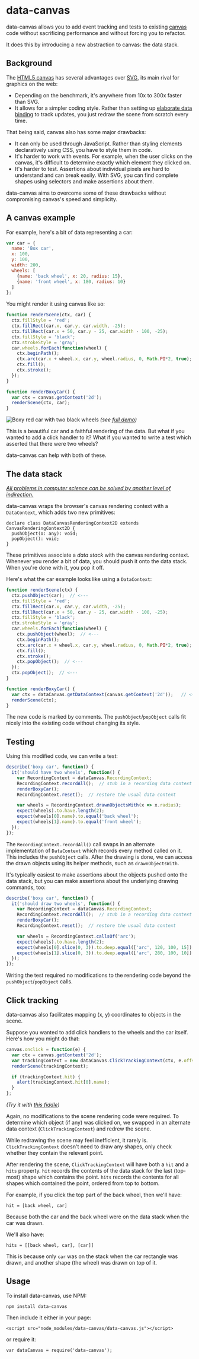 data-canvas
===========

data-canvas allows you to add event tracking and tests to existing [canvas][1]
code without sacrificing performance and without forcing you to refactor.

It does this by introducing a new abstraction to canvas: the data stack. 

Background
----------

The [HTML5 canvas][1] has several advantages over [SVG][], its main rival for
graphics on the web:

- Depending on the benchmark, it's anywhere from 10x to 300x faster than SVG.
- It allows for a simpler coding style. Rather than setting up [elaborate data
  binding][2] to track updates, you just redraw the scene from scratch every
  time.

That being said, canvas also has some major drawbacks:

- It can only be used through JavaScript. Rather than styling elements
  declaratively using CSS, you have to style them in code.
- It's harder to work with events. For example, when the user clicks on the
  canvas, it's difficult to determine exactly which element they clicked on.
- It's harder to test. Assertions about individual pixels are hard to
  understand and can break easily. With SVG, you can find complete shapes using
  selectors and make assertions about them.

data-canvas aims to overcome some of these drawbacks without compromising
canvas's speed and simplicity.

A canvas example
----------------

For example, here's a bit of data representing a car:

```javascript
var car = {
  name: 'Box car',
  x: 100,
  y: 100,
  width: 200,
  wheels: [
    {name: 'back wheel', x: 20, radius: 15},
    {name: 'front wheel', x: 180, radius: 10}
  ]
};
```

You might render it using canvas like so:

```javascript
function renderScene(ctx, car) {
  ctx.fillStyle = 'red';
  ctx.fillRect(car.x, car.y, car.width, -25);
  ctx.fillRect(car.x + 50, car.y - 25, car.width - 100, -25);
  ctx.fillStyle = 'black';
  ctx.strokeStyle = 'gray';
  car.wheels.forEach(function(wheel) {
    ctx.beginPath();
    ctx.arc(car.x + wheel.x, car.y, wheel.radius, 0, Math.PI*2, true);
    ctx.fill();
    ctx.stroke();
  });
}

function renderBoxyCar() {
  var ctx = canvas.getContext('2d');
  renderScene(ctx, car);
}
```

![Boxy red car with two black wheels](https://cloud.githubusercontent.com/assets/98301/10149592/afbfddc6-6608-11e5-9ce8-ee5ef9bb0b7c.png)
_(see [full demo][4])_

This is a beautiful car and a faithful rendering of the data. But what if you
wanted to add a click handler to it? What if you wanted to write a test which
asserted that there were two wheels?

data-canvas can help with both of these.

The data stack
--------------
[_All problems in computer science can be solved by another level of indirection._][3]

data-canvas wraps the browser's canvas rendering context with a `DataContext`,
which adds two new primitives:

```
declare class DataCanvasRenderingContext2D extends CanvasRenderingContext2D {
  pushObject(o: any): void;
  popObject(): void;
}
```

These primitives associate a _data stack_ with the canvas rendering context.
Whenever you render a bit of data, you should push it onto the data stack. When
you're done with it, you pop it off.

Here's what the car example looks like using a `DataContext`:

```javascript
function renderScene(ctx) {
  ctx.pushObject(car);  // <---
  ctx.fillStyle = 'red';
  ctx.fillRect(car.x, car.y, car.width, -25);
  ctx.fillRect(car.x + 50, car.y - 25, car.width - 100, -25);
  ctx.fillStyle = 'black';
  ctx.strokeStyle = 'gray';
  car.wheels.forEach(function(wheel) {
    ctx.pushObject(wheel);  // <---
    ctx.beginPath();
    ctx.arc(car.x + wheel.x, car.y, wheel.radius, 0, Math.PI*2, true);
    ctx.fill();
    ctx.stroke();
    ctx.popObject();  // <---
  });
  ctx.popObject();  // <---
}

function renderBoxyCar() {
  var ctx = dataCanvas.getDataContext(canvas.getContext('2d'));   // <---
  renderScene(ctx);
}
```

The new code is marked by comments. The `pushObject`/`popObject` calls fit
nicely into the existing code without changing its style.

Testing
-------
Using this modified code, we can write a test:

```javascript
describe('boxy car', function() {
  it('should have two wheels', function() {
    var RecordingContext = dataCanvas.RecordingContext;
    RecordingContext.recordAll();  // stub in a recording data context
    renderBoxyCar();
    RecordingContext.reset();  // restore the usual data context

    var wheels = RecordingContext.drawnObjectsWith(x => x.radius);
    expect(wheels).to.have.length(2);
    expect(wheels[0].name).to.equal('back wheel');
    expect(wheels[1].name).to.equal('front wheel');
  });
});
```

The `RecordingContext.recordAll()` call swaps in an alternate implementation of
`DataContext` which records every method called on it. This includes the
`pushObject` calls. After the drawing is done, we can access the drawn objects
using its helper methods, such as `drawnObjectsWith`.

It's typically easiest to make assertions about the objects pushed onto the
data stack, but you can make assertions about the underlying drawing commands, too:

```javascript
describe('boxy car', function() {
  it('should draw two wheels', function() {
    var RecordingContext = dataCanvas.RecordingContext;
    RecordingContext.recordAll();  // stub in a recording data context
    renderBoxyCar();
    RecordingContext.reset();  // restore the usual data context

    var wheels = RecordingContext.callsOf('arc');
    expect(wheels).to.have.length(2);
    expect(wheels[0].slice(0, 3)).to.deep.equal(['arc', 120, 100, 15]);
    expect(wheels[1].slice(0, 3)).to.deep.equal(['arc', 280, 100, 10]);
  });
});
```

Writing the test required no modifications to the rendering code beyond the
`pushObject`/`popObject` calls.


Click tracking
--------------

data-canvas also facilitates mapping (x, y) coordinates to objects in the scene.

Suppose you wanted to add click handlers to the wheels and the car itself.
Here's how you might do that:

```javascript
canvas.onclick = function(e) {
  var ctx = canvas.getContext('2d');
  var trackingContext = new dataCanvas.ClickTrackingContext(ctx, e.offsetX, e.offsetY);
  renderScene(trackingContext);

  if (trackingContext.hit) {
    alert(trackingContext.hit[0].name);
  }
};
```
_(Try it with [this fiddle][5])_

Again, no modifications to the scene rendering code were required. To determine
which object (if any) was clicked on, we swapped in an alternate data context
(`ClickTrackingContext`) and redrew the scene.

While redrawing the scene may feel inefficient, it rarely is.
`ClickTrackingContext` doesn't need to draw any shapes, only check whether they
contain the relevant point.

After rendering the scene, `ClickTrackingContext` will have both a `hit` and a
`hits` property. `hit` records the contents of the data stack for the last
(top-most) shape which contains the point. `hits` records the contents for all
shapes which contained the point, ordered from top to bottom.

For example, if you click the top part of the back wheel, then we'll have:

`hit = [back wheel, car]`

Because both the car and the back wheel were on the data stack when the car was drawn.

We'll also have:

`hits = [[back wheel, car], [car]]`

This is because only `car` was on the stack when the car rectangle was drawn,
and another shape (the wheel) was drawn on top of it.


Usage
-----

To install data-canvas, use NPM:

    npm install data-canvas

Then include it either in your page:

    <script src="node_modules/data-canvas/data-canvas.js"></script>

or require it:

    var dataCanvas = require('data-canvas');


[1]: https://developer.mozilla.org/en-US/docs/Web/API/Canvas_API
[svg]: https://developer.mozilla.org/en-US/docs/Web/SVG
[2]: http://alignedleft.com/tutorials/d3/binding-data/
[3]: http://www.dmst.aueb.gr/dds/pubs/inbook/beautiful_code/html/Spi07g.html
[4]: http://jsfiddle.net/7nkbfbkb/1/
[5]: http://jsfiddle.net/7nkbfbkb/3/
